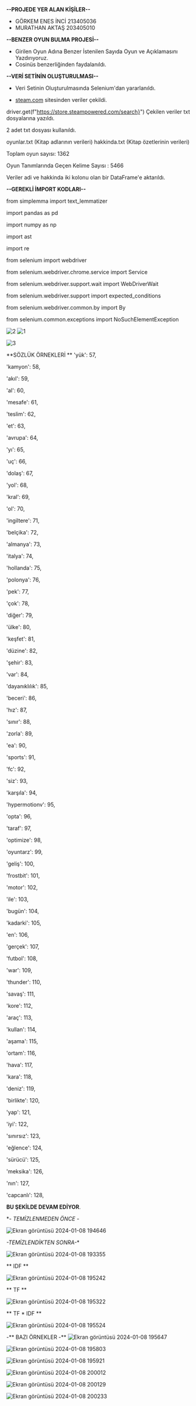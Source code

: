  **--PROJEDE YER ALAN KİŞİLER--**
 * GÖRKEM ENES İNCİ 213405036
 * MURATHAN AKTAŞ 203405010

  **--BENZER OYUN BULMA PROJESİ--**
 * Girilen Oyun Adına Benzer İstenilen Sayıda Oyun ve Açıklamasını Yazdırıyoruz.
 * Cosinüs benzerliğinden faydalanıldı.

  **--VERİ SETİNİN OLUŞTURULMASI--**
 * Veri Setinin Oluşturulmasında Selenium'dan yararlanıldı.

 * [steam.com](https://store.steampowered.com) sitesinden veriler çekildi.

 driver.get(f"https://store.steampowered.com/search}")
 Çekilen veriler txt dosyalarına yazıldı.

 2 adet txt dosyası kullanıldı.

 oyunlar.txt (Kitap adlarının verileri)
 hakkinda.txt (Kitap özetlerinin verileri)
 
 Toplam oyun sayısı: 1362
 
 Oyun Tanımlarında Geçen Kelime Sayısı : 5466
 

Veriler adi ve  hakkinda iki kolonu olan bir DataFrame'e aktarıldı.

  **--GEREKLİ İMPORT KODLARI--**
	
 from simplemma import text_lemmatizer

 import pandas as pd

 import numpy as np

 import ast

 import re

 from selenium import webdriver

 from selenium.webdriver.chrome.service import Service

 from selenium.webdriver.support.wait import WebDriverWait

 from selenium.webdriver.support import expected_conditions

 from selenium.webdriver.common.by import By

 from selenium.common.exceptions import NoSuchElementException


![2](https://github.com/gorkemenes/benzer_oyun_bulma_projesi/assets/91761679/23535cc6-a33e-4257-b4e3-a144404a3c4a)
![1](https://github.com/gorkemenes/benzer_oyun_bulma_projesi/assets/91761679/9973827e-a753-49a3-8e34-44c9cc0c99a3)

![3](https://github.com/gorkemenes/benzer_oyun_bulma_projesi/assets/91761679/c3c50678-c949-4ebd-8b73-1a5060e75b9a)

**SÖZLÜK ÖRNEKLERİ **
 'yük': 57,
 
 'kamyon': 58,
 
 'akıl': 59,
 
 'al': 60,
 
 'mesafe': 61,
 
 'teslim': 62,
 
 'et': 63,
 
 'avrupa': 64,
 
 'yı': 65,
 
 'uç': 66,
 
 'dolaş': 67,
 
 'yol': 68,
 
 'kral': 69,
 
 'ol': 70,
 
 'ingiltere': 71,
 
 'belçika': 72,
 
 'almanya': 73,
 
 'italya': 74,
 
 'hollanda': 75,
 
 'polonya': 76,
 
 'pek': 77,
 
 'çok': 78,
 
 'diğer': 79,
 
 'ülke': 80,
 
 'keşfet': 81,
 
 'düzine': 82,
 
 'şehir': 83,
 
 'var': 84,

 'dayanıklılık': 85,
 
 'beceri': 86,
 
 'hız': 87,
 
 'sınır': 88,
 
 'zorla': 89,
 
 'ea': 90,
 
 'sports': 91,
 
 'fc': 92,
 
 'siz': 93,
 
 'karşıla': 94,
 
 'hypermotionv': 95,
 
 'opta': 96,
 
 'taraf': 97,
 
 'optimize': 98,
 
 'oyuntarz': 99,
 
 'geliş': 100,
 
 'frostbit': 101,
 
 'motor': 102,
 
 'ile': 103,
 
 'bugün': 104,
 
 'kadarki': 105,
 
 'en': 106,
 
 'gerçek': 107,
 
 'futbol': 108,
 
 'war': 109,
 
 'thunder': 110,
 
 'savaş': 111,
 
 'kore': 112,
 
 'araç': 113,
 
 'kullan': 114,
 
 'aşama': 115,
 
 'ortam': 116,
 
 'hava': 117,
 
 'kara': 118,
 
 'deniz': 119,
 
 'birlikte': 120,
 
 'yap': 121,
 
 'iyi': 122,
 
 'sınırsız': 123,
 
 'eğlence': 124,
 
 'sürücü': 125,
 
 'meksika': 126,
 
 'nın': 127,
 
 'capcanlı': 128,
 
 **BU ŞEKİLDE DEVAM EDİYOR**.


**- TEMİZLENMEDEN ÖNCE -*


![Ekran görüntüsü 2024-01-08 194646](https://github.com/gorkemenes/benzer_oyun_bulma_projesi/assets/91761679/c2123a2b-446b-4d4e-b91a-627da3a9cf0c)


*-TEMİZLENDİKTEN SONRA-**

![Ekran görüntüsü 2024-01-08 193355](https://github.com/gorkemenes/benzer_oyun_bulma_projesi/assets/91761679/950b132a-b5be-45c0-935b-ea563e99d2cd)


** IDF ** 

![Ekran görüntüsü 2024-01-08 195242](https://github.com/gorkemenes/benzer_oyun_bulma_projesi/assets/91761679/61e49838-9390-4c3a-b3c8-a6a7f1e48e15)


** TF **

![Ekran görüntüsü 2024-01-08 195322](https://github.com/gorkemenes/benzer_oyun_bulma_projesi/assets/91761679/44c2b7f5-d78a-48c3-b7a0-35e585154973)

** TF * IDF **

![Ekran görüntüsü 2024-01-08 195524](https://github.com/gorkemenes/benzer_oyun_bulma_projesi/assets/91761679/41035954-ccdf-4443-9166-b93f18e29041)


-** BAZI ÖRNEKLER -**
![Ekran görüntüsü 2024-01-08 195647](https://github.com/gorkemenes/benzer_oyun_bulma_projesi/assets/91761679/d02b77bd-8be8-4410-9577-bb890b6b456f)

![Ekran görüntüsü 2024-01-08 195803](https://github.com/gorkemenes/benzer_oyun_bulma_projesi/assets/91761679/35aa0f41-4f46-41e3-b47a-5904cfd41574)

![Ekran görüntüsü 2024-01-08 195921](https://github.com/gorkemenes/benzer_oyun_bulma_projesi/assets/91761679/a3c16d41-3871-4930-b7eb-62f0d8ff0a5a)

![Ekran görüntüsü 2024-01-08 200012](https://github.com/gorkemenes/benzer_oyun_bulma_projesi/assets/91761679/821f62c7-36ec-4301-8e21-c711ff893d2a)

![Ekran görüntüsü 2024-01-08 200129](https://github.com/gorkemenes/benzer_oyun_bulma_projesi/assets/91761679/ca59b0cc-c8b1-4177-85e8-228102a2a836)

![Ekran görüntüsü 2024-01-08 200233](https://github.com/gorkemenes/benzer_oyun_bulma_projesi/assets/91761679/58b3585b-84e3-41c1-a81f-c598e7262104)
